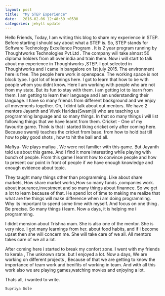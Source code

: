 ```yaml
---
layout: post
title:  "My STEP Experience"
date:   2016-02-06 12:48:39 +0530
categories: jekyll update
---
```


  Hello Friends,
   Today, I am writing this blog to share my experience in STEP. Before starting i should say about what a STEP is. So, STEP stands for Software Technology Excellence Program . It is 2 year program running by Thoughtworks Technologies Pvt.Ltd . The company will take almost 50 diploma holders from all over india and train them.
   Now i will start to talk about my experience in Thoughtworks ,STEP. I got selected in Thoughtworks and i came in bangalore on 1st july 2015. The environment here is free. The people here work in openspace. The working space is not block type.
   I got lot of learnings here. I got to learn that how to be with people whom you didnt know. Here I am working with people who are not from my state. But its fun to stay with them. i am getting lot to learn from them. I am getting to learn their language and i am understanding their language.
   I have so many friends from  different background and we enjoy all movements together.
   Oh, I didnt talk about out mentors. We have 2 mentors Jayanth and Vivek Haridas(Swamiji) who are teaching us programming language and so many things.
   In that so many things i will list following things that we have learnt from them.
   Cricket - One of my favourite game. Think is that i started liking cricket only after coming here. Because swamiji teaches the cricket from base. from how to hold bat till how to play good shots , how to hit the ball and all.

   Mafiya- We plays mafiya . We were not familier with this game. But Jayanth told us about this game. And I find it more interesting while playing with bunch of people. From this game I learnt how to convince people and how to present our point in front of people if we have enough knowledge and enough evidence about topic.

   They taught many things other than programming. Like about share markets, How share market works,How so many funds ,companies work. about insurance,investment and so many things about finannce. So we get a lot to learn because of that.
   He spend lot of time to making me realize that what are the things will make difference when i am doing programming. Why its important to spend some time with myself. And focus on one thing . Be precise. So many things i learn. Now a days, it is helping me i programming.

   I didnt mension about Trishna mam. She is also one of the mentor. She is very nice. I got many learnings from her. about food habits, and if i become upset then she will concern me. She will take care of we all. All mentors takes care of we all a lot.

   After coming here i started to break my confort zone. I went with my friends to kerala , The unknown state. but I enjoyed a lot. Now a days, We are working on different projects , Because of that we are getting to know the importance of team work and benifits of working in team. And with all this work also we are playing games,watching movies and enjoying a lot.

   Thats all, i wanted to write.

    Supriya Gole
